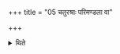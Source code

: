 +++
title = "05 चतुरश्राः परिमण्डला वा"

+++

<details><summary>थिते</summary>

5. The Dhiṣṇyas should be four-sided or round. 

</details>
